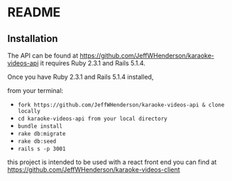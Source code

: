 # README

## Installation

The API can be found at https://github.com/JeffWHenderson/karaoke-videos-api
it requires Ruby 2.3.1 and Rails 5.1.4.

Once you have Ruby 2.3.1 and Rails 5.1.4 installed,

from your terminal:
* ```fork https://github.com/JeffWHenderson/karaoke-videos-api & clone locally```
* ```cd karaoke-videos-api from your local directory```
* ```bundle install```
* ```rake db:migrate```
* ```rake db:seed```
* ```rails s -p 3001```


this project is intended to be used with a react front end you can find at https://github.com/JeffWHenderson/karaoke-videos-client
